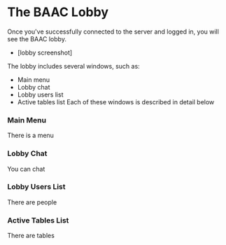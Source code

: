 # The BAAC Lobby
Once you've successfully connected to the server and logged in, you will see the BAAC lobby.
* [lobby screenshot]

The lobby includes several windows, such as:
* Main menu
* Lobby chat
* Lobby users list
* Active tables list
Each of these windows is described in detail below

### Main Menu
There is a menu

### Lobby Chat
You can chat

### Lobby Users List
There are people

### Active Tables List
There are tables
